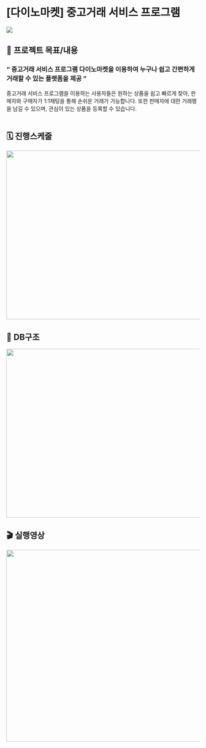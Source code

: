 # [다이노마켓] 중고거래 서비스 프로그램
<p> 
<img src="https://img.shields.io/badge/Java-3776AB.svg?style=for-the-badge&logo=Java&logoColor=white"/>
</p>

## 📑 프로젝트 목표/내용
### “ 중고거래 서비스 프로그램 다이노마켓을 이용하여 누구나 쉽고 간편하게 거래할 수 있는 플랫폼을 제공 ” <br>
중고거래 서비스 프로그램을 이용하는 사용자들은 원하는 상품을 쉽고 빠르게 찾아, 판매자와 구매자가 1:1채팅을 통해 손쉬운 거래가 가능합니다. 또한 판매자에 대한 거래평을 남길 수 있으며, 관심이 있는 상품을 등록할 수 있습니다. <br><br>

## 🗓️ 진행스케줄
<!-- ![진행스케줄](https://user-images.githubusercontent.com/89624548/175196058-c402fffd-fc25-4dec-8239-a4a2887e022e.png) -->
<img src="https://user-images.githubusercontent.com/89624548/175196058-c402fffd-fc25-4dec-8239-a4a2887e022e.png" width="950" height="440"/>

## 📜 DB구조
<img src="https://user-images.githubusercontent.com/89624548/175448606-4848d1f6-ef70-4728-be96-d06b7738c033.png" width="650" height="440"/>

## 🎬 실행영상
<img src="https://user-images.githubusercontent.com/89624548/175463513-862d7dd8-dcd8-496f-a16d-0f9c630b8c0e.gif" width="950" height="500"/>
